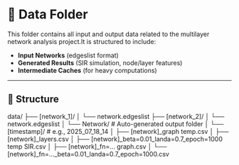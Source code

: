 # 📁 Data Folder

This folder contains all input and output data related to the multilayer network analysis project.It is structured to include:

- **Input Networks** (edgeslist format)
- **Generated Results** (SIR simulation, node/layer features)
- **Intermediate Caches** (for heavy computations)

---

## 📂 Structure


data/
├── [network_1]/
│   └── network.edgeslist
├── [network_2]/
│   └── network.edgeslist
│	└── Network/              # Auto-generated output folder
│	   └── [timestamp]/       # e.g., 2025_07_18_14
│	       ├── [network]_graph temp.csv
│	       ├── [network]_layers.csv
│	       ├── [network]_beta=0.01_landa=0.7_epoch=1000 temp SIR.csv
│	       ├── [network]_fn=... graph.csv
│	       └── [network]_fn=..._beta=0.01_landa=0.7_epoch=1000.csv
